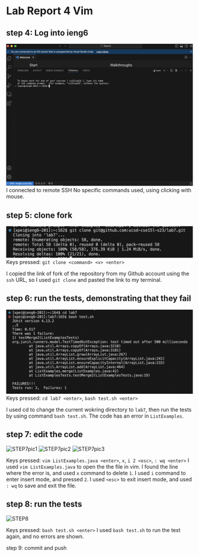 # Lab Report 4 Vim 
## step 4: Log into ieng6
![STEP4](lab4step4.jpg)
I connected to remote SSH No specific commands used, using clicking with mouse. 

## step 5: clone fork 
![STEP5](lab4step5.jpg)
Keys pressed: `git clone <command> <v> <enter>`

I copied the link of fork of the repository from my Github account using the `ssh` URL, so I used `git clone` and pasted the link to my terminal. 

## step 6: run the tests, demonstrating that they fail 
![STEP6](lab4step6.jpg)
Keys pressed: `cd lab7 <enter>`, `bash test.sh <enter>`

I used cd to change the current wokring directory to `lab7`, then run the tests by using command `bash test.sh`. 
The code has an error in `ListExamples`. 

## step 7: edit the code
![STEP7pic1]()
![STEP7pic2]()
![STEP7pic3]()

Keys pressed: `vim ListExamples.java <enter>`, `x`, `i 2 <esc>`, `: wq <enter>`
I used `vim ListExamples.java` to open the the file in vim. I found the line where the error is, and used `x` command to delete `1`. I used `i` command to enter insert mode, and pressed `2`. I used `<esc>` to exit insert mode, and used `: wq` to save and exit the file. 

## step 8: run the tests 
![STEP8]()

Keys pressed: `bash test.sh <enter>` 
I used `bash test.sh` to run the test again, and no errors are shown. 

step 9: commit and push 
